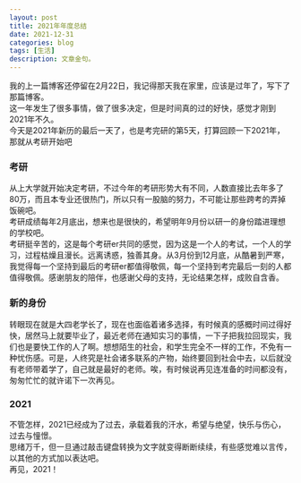```yaml
---
layout: post
title: 2021年年度总结
date: 2021-12-31
categories: blog
tags: [生活]
description: 文章金句。
---
```


我的上一篇博客还停留在2月22日，我记得那天我在家里，应该是过年了，写下了那篇博客。 <br>
这一年发生了很多事情，做了很多决定，但是时间真的过的好快，感觉才刚到2021年不久。<br>
今天是2021年新历的最后一天了，也是考完研的第5天，打算回顾一下2021年，那就从考研开始吧<br>

### 考研
从上大学就开始决定考研，不过今年的考研形势大有不同，人数直接比去年多了80万，而且本专业还很热门，所以只有一股脑的努力，不可能让那些跨考的弄掉饭碗吧。 <br>考研成绩每年2月底出，想来也是很快的，希望明年9月份以研一的身份踏进理想的学校吧。<br>
考研挺辛苦的，这是每个考研er共同的感觉，因为这是一个人的考试，一个人的学习，过程枯燥且漫长。远离诱惑，独善其身。从3月份到12月底，从酷暑到严寒，我觉得每一个坚持到最后的考研er都值得敬佩，每一个坚持到考完最后一刻的人都值得敬佩。感谢朋友的陪伴，也感谢父母的支持，无论结果怎样，成败自含香。<br>

### 新的身份
  转眼现在就是大四老学长了，现在也面临着诸多选择，有时候真的感概时间过得好快，居然马上就要毕业了，最近老师在通知实习的事情，一下子把我拉回现实，我们也是要快工作的人了啊。想想陌生的社会，和学生完全不一样的工作，不免有一种忧伤感。可是，人终究是社会诸多联系的产物，始终要回到社会中去，以后就没有老师带着学了，自己就是最好的老师。唉，有时候说再见连准备的时间都没有，匆匆忙忙的就许诺下一次再见。


### 2021
不管怎样，2021已经成为了过去，承载着我的汗水，希望与绝望，快乐与伤心，过去与憧憬。<br>
思绪万千，但一旦通过敲击键盘转换为文字就变得断断续续，有些感觉难以言传，以其他的方式加以表达吧。<br>
再见，2021！<br>













